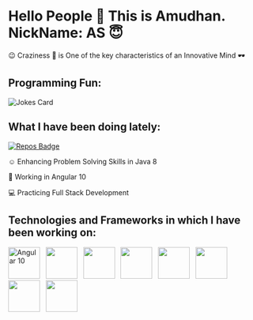 # Hello People :handshake: This is Amudhan. NickName: AS 😇

😉 Craziness :zany_face: is One of the key characteristics of an Innovative Mind :dark_sunglasses:

## Programming Fun:
![Jokes Card](https://readme-jokes.vercel.app/api)

## What I have been doing lately:

[![Repos Badge](https://badges.pufler.dev/repos/AS-2K20)](https://badges.pufler.dev)

:relaxed: Enhancing Problem Solving Skills in Java 8

🤠 Working in Angular 10

:computer: Practicing Full Stack Development 

## Technologies and Frameworks in which I have been working on:

<img height="64" width="64" src="https://cdn.svgporn.com/logos/angular-icon.svg" title="Angular 10" />&nbsp;&nbsp;&nbsp;<img height="64" width="64" src="https://cdn.svgporn.com/logos/html-5.svg" />&nbsp;&nbsp;&nbsp;<img height="64" width="64" src="https://cdn.svgporn.com/logos/css-3.svg" />&nbsp;&nbsp;&nbsp;<img height="64" width="64" src="https://cdn.svgporn.com/logos/javascript.svg" />&nbsp;&nbsp;&nbsp;<img height="64" width="64" src="https://cdn.svgporn.com/logos/java.svg" />&nbsp;&nbsp;&nbsp;<img height="64" width="64" src="https://cdn.svgporn.com/logos/spring.svg" />&nbsp;&nbsp;&nbsp;<img height="64" width="64" src="https://cdn.svgporn.com/logos/hibernate.svg" />&nbsp;&nbsp;&nbsp;<img height="64" width="64" src="https://cdn.svgporn.com/logos/mysql.svg" />


<!--
**AS-2K20/AS-2K20** is a ✨ _special_ ✨ repository because its `README.md` (this file) appears on your GitHub profile.

Here are some ideas to get you started:

- 🔭 I’m currently working on Angular and Java 8
- 🌱 I’m currently learning Full Stack Development
- 👯 I’m looking to collaborate on ...
- 🤔 I’m looking for help with ...
- 💬 Ask me about ...
- 📫 How to reach me: 
- 😄 Pronouns: ...
- ⚡ Fun fact: Craziness :zany_face: is one of the by-products of Innovation :dark_sunglasses:
-->
